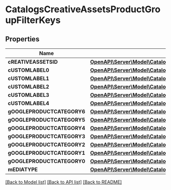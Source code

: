 # CatalogsCreativeAssetsProductGroupFilterKeys

## Properties
Name | Type | Description | Notes
------------ | ------------- | ------------- | -------------
**cREATIVEASSETSID** | [**OpenAPI\Server\Model\CatalogsProductGroupMultipleStringCriteria**](.md) |  | 
**cUSTOMLABEL0** | [**OpenAPI\Server\Model\CatalogsProductGroupMultipleStringCriteria**](.md) |  | 
**cUSTOMLABEL1** | [**OpenAPI\Server\Model\CatalogsProductGroupMultipleStringCriteria**](.md) |  | 
**cUSTOMLABEL2** | [**OpenAPI\Server\Model\CatalogsProductGroupMultipleStringCriteria**](.md) |  | 
**cUSTOMLABEL3** | [**OpenAPI\Server\Model\CatalogsProductGroupMultipleStringCriteria**](.md) |  | 
**cUSTOMLABEL4** | [**OpenAPI\Server\Model\CatalogsProductGroupMultipleStringCriteria**](.md) |  | 
**gOOGLEPRODUCTCATEGORY6** | [**OpenAPI\Server\Model\CatalogsProductGroupMultipleStringListCriteria**](.md) |  | 
**gOOGLEPRODUCTCATEGORY5** | [**OpenAPI\Server\Model\CatalogsProductGroupMultipleStringListCriteria**](.md) |  | 
**gOOGLEPRODUCTCATEGORY4** | [**OpenAPI\Server\Model\CatalogsProductGroupMultipleStringListCriteria**](.md) |  | 
**gOOGLEPRODUCTCATEGORY3** | [**OpenAPI\Server\Model\CatalogsProductGroupMultipleStringListCriteria**](.md) |  | 
**gOOGLEPRODUCTCATEGORY2** | [**OpenAPI\Server\Model\CatalogsProductGroupMultipleStringListCriteria**](.md) |  | 
**gOOGLEPRODUCTCATEGORY1** | [**OpenAPI\Server\Model\CatalogsProductGroupMultipleStringListCriteria**](.md) |  | 
**gOOGLEPRODUCTCATEGORY0** | [**OpenAPI\Server\Model\CatalogsProductGroupMultipleStringListCriteria**](.md) |  | 
**mEDIATYPE** | [**OpenAPI\Server\Model\CatalogsProductGroupMultipleMediaTypesCriteria**](.md) |  | 

[[Back to Model list]](../README.md#documentation-for-models) [[Back to API list]](../README.md#documentation-for-api-endpoints) [[Back to README]](../README.md)


